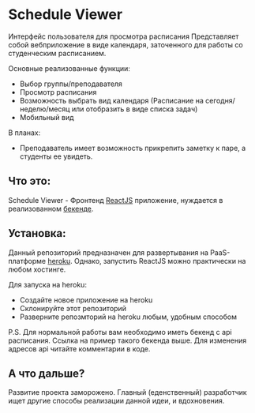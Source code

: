 # Schedule Viewer
Интерфейс пользователя для просмотра расписания
Представляет собой вебприложение в виде календаря, заточенного для работы со студенческим расписанием. 

Основные реализованные функции:
  - Выбор группы/преподавателя
  - Просмотр расписания
  - Возможность выбрать вид календаря (Расписание на сегодня/неделю/месяц или отобразить в виде списка задач)
  - Мобильный вид

В планах:
  - Преподаватель имеет возможность прикрепить заметку к паре, а студенты ее увидеть.

## Что это:

Schedule Viewer - Фронтенд [ReactJS](https://reactjs.org/) приложение, нуждается в реализованном [бекенде](https://github.com/degorychev/Shedule_go).

## Установка:

Данный репозиторий предназначен для развертывания на  PaaS-платформе [heroku](https://heroku.com/). Однако, запустить ReactJS можно практически на любом хостинге.

Для запуска на heroku:
  - Создайте новое приложение на heroku
  - Склонируйте этот репозиторий
  - Разверните репозмторий на heroku любым, удобным способом

P.S. Для нормальной работы вам необходимо иметь бекенд с api расписания. Ссылка на пример такого бекенда выше. Для изменения адресов api читайте комментарии в коде.

## А что дальше?

Развитие проекта заморожено. Главный (еденственный) разработчик ищет другие способы реализации данной идеи, и вдохновения.
